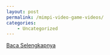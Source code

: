 ```yaml
---
layout: post
permalink: /mimpi-video-game-videos/
categories:
    - Uncategorized
---
```


[Baca Selengkapnya](/03)